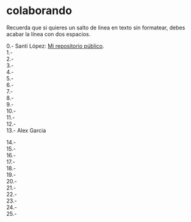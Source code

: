 # colaborando

Recuerda que si quieres un salto de linea en texto sin formatear, debes acabar la línea con dos espacios.  


0.-  Santi López: [Mi repositorio público](https://github.com/srlopez/).  
1.-  
2.-  
3.-  
4.-  
5.-  
6.-  
7.-  
8.-  
9.-  
10.-  
11.-  
12.-  
13.-  Alex Garcia

14.-  
15.-  
16.-  
17.-  
18.-  
19.-  
20.-  
21.-  
22.-  
23.-  
24.-  
25.-  

